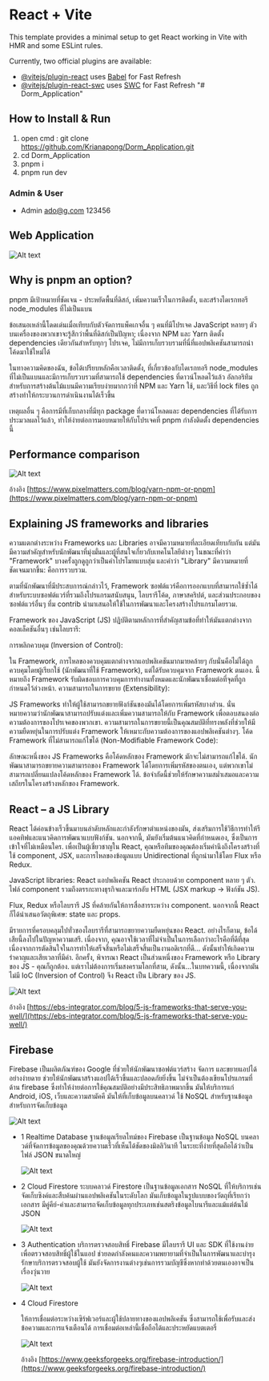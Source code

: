 # React + Vite

This template provides a minimal setup to get React working in Vite with HMR and some ESLint rules.

Currently, two official plugins are available:

- [@vitejs/plugin-react](https://github.com/vitejs/vite-plugin-react/blob/main/packages/plugin-react/README.md) uses [Babel](https://babeljs.io/) for Fast Refresh
- [@vitejs/plugin-react-swc](https://github.com/vitejs/vite-plugin-react-swc) uses [SWC](https://swc.rs/) for Fast Refresh
  "# Dorm_Application"

## How to Install & Run
1. open cmd : git clone https://github.com/Krianapong/Dorm_Application.git
2. cd Dorm_Application
3. pnpm i
4. pnpm run dev

### Admin & User
- Admin
 ado@g.com
 123456


## Web Application
![Alt text](image.png)

## Why is pnpm an option?
pnpm มีเป้าหมายที่ชัดเจน - ประหยัดพื้นที่ดิสก์, เพิ่มความเร็วในการติดตั้ง, และสร้างไดเรกทอรี node_modules ที่ไม่เป็นแบน

ข้อเสนอเหล่านี้โดดเด่นเมื่อเทียบกับตัวจัดการแพ็คเกจอื่น ๆ คนที่มีโปรเจค JavaScript หลายๆ ตัวบนเครื่องของพวกเขาจะรู้สึกว่าพื้นที่ดิสก์เป็นปัญหา; เนื่องจาก NPM และ Yarn ติดตั้ง dependencies เดียวกันสำหรับทุกๆ โปรเจค, ไม่มีการเก็บรวบรวมที่นี่ที่แอปพลิเคชันสามารถนำโค้ดมาใช้ใหม่ได้

ในทางความคิดของฉัน, ข้อได้เปรียบหลักคือเวลาติดตั้ง, ที่เกี่ยวข้องกับไดเรกทอรี node_modules ที่ไม่เป็นแบนและมีการเก็บรวบรวมที่สามารถใช้ dependencies ที่ดาวน์โหลดไว้แล้ว อัลกอริทึมสำหรับการสร้างต้นไม้แบนมีความเรียบง่ายมากกว่าที่ NPM และ Yarn ใช้, และวิธีที่ lock files ถูกสร้างทำให้กระบวนการดำเนินงานได้เร็วขึ้น

เหตุผลอื่น ๆ คือการมีที่เก็บกลางที่มีทุก package ที่ดาวน์โหลดและ dependencies ที่ได้รับการประมวลผลไว้แล้ว, ทำให้ง่ายต่อการมอบหมายให้กับโปรเจคที่ pnpm กำลังติดตั้ง dependencies นี้

## Performance comparison
![Alt text](image-1.png)

อ้างอิง [https://www.pixelmatters.com/blog/yarn-npm-or-pnpm](https://www.pixelmatters.com/blog/yarn-npm-or-pnpm)

## Explaining JS frameworks and libraries
ความแตกต่างระหว่าง Frameworks และ Libraries อาจมีความหมายที่ละเอียดเทียบกับกัน แต่มันมีความสำคัญสำหรับนักพัฒนาที่มุ่งมั่นและผู้ที่สนใจเกี่ยวกับเทคโนโลยีต่างๆ ในขณะที่คำว่า "Framework" บางครั้งถูกดูถูกว่าเป็นคำโปรโมทแบบสุ่ม และคำว่า "Library" มีความหมายที่ชัดเจนมากขึ้น: คือการรวบรวม.

ตามที่นักพัฒนาที่มีประสบการณ์กล่าวไว้, Framework ซอฟต์แวร์คือการออกแบบที่สามารถใช้ซ้ำได้สำหรับระบบซอฟต์แวร์ที่รวมถึงโปรแกรมสนับสนุน, ไลบรารีโค้ด, ภาษาสคริปต์, และส่วนประกอบของซอฟต์แวร์อื่นๆ ที่ม contrib นำมาเสนอให้ใช้ในการพัฒนาและโครงสร้างโปรแกรมโดยรวม.

Framework ของ JavaScript (JS) ปฏิบัติตามหลักการที่สำคัญสามข้อที่ทำให้มันแตกต่างจากคอลเล็คชันอื่นๆ เช่นไลบรารี:

การพลิกควบคุม (Inversion of Control):

ใน Framework, การไหลของควบคุมแตกต่างจากแอปพลิเคชันมากมายคล้ายๆ กับนั่นคือไม่ได้ถูกควบคุมโดยผู้เรียกใช้ (นักพัฒนาที่ใช้ Framework), แต่ได้รับควบคุมจาก Framework ตนเอง. นี้หมายถึง Framework รับผิดชอบการควบคุมการทำงานทั้งหมดและนักพัฒนาเชื่อมต่อที่จุดที่ถูกกำหนดไว้ล่วงหน้า.
ความสามารถในการขยาย (Extensibility):

JS Frameworks ทำให้ผู้ใช้สามารถขยายฟังก์ชันของมันได้โดยการเพิ่มรหัสบางส่วน. นั่นหมายความว่านักพัฒนาสามารถปรับแต่งและเพิ่มความสามารถให้กับ Framework เพื่อตอบสนองต่อความต้องการของโปรเจคของพวกเขา. ความสามารถในการขยายนี้เป็นคุณสมบัติที่ทรงพลังที่ช่วยให้มีความยืดหยุ่นในการปรับแต่ง Framework ให้เหมาะกับความต้องการของแอปพลิเคชันต่างๆ.
โค้ด Framework ที่ไม่สามารถแก้ไขได้ (Non-Modifiable Framework Code):

ลักษณะหนึ่งของ JS Frameworks คือโค้ดหลักของ Framework มักจะไม่สามารถแก้ไขได้. นักพัฒนาสามารถขยายความสามารถของ Framework ได้โดยการเพิ่มรหัสของตนเอง, แต่พวกเขาไม่สามารถเปลี่ยนแปลงโค้ดหลักของ Framework ได้. ข้อจำกัดนี้ช่วยให้รักษาความสม่ำเสมอและความเสถียรในโครงสร้างหลักของ Framework.

## React – a JS Library
React ได้ค่อนข้างเร็วขึ้นมาบนลำดับหลักและกำลังรักษาตำแหน่งของมัน, ส่งเสริมการใช้วิธีการทำให้รีแอคทิฟและแนวคิดการพัฒนาแบบฟังก์ชัน. นอกจากนี้, มันยังเริ่มต้นแนวคิดที่กำหนดเอง, ซึ่งเป็นการเข้าใจที่ไม่เหมือนใคร. เพื่อเป็นผู้เชี่ยวชาญใน React, คุณหรือทีมของคุณต้องเริ่มคำนึงถึงโครงสร้างที่ใช้ component, JSX, และการไหลของข้อมูลแบบ Unidirectional ที่ถูกนำมาใช้โดย Flux หรือ Redux.

JavaScript libraries: React
แอปพลิเคชัน React ประกอบด้วย component หลาย ๆ ตัว. ไฟล์ component รวมถึงตรรกะทางธุรกิจและมาร์กอับ HTML (JSX markup -> ฟังก์ชัน JS).

Flux, Redux หรือไลบรารี JS ที่คล้ายกันให้การสื่อสารระหว่าง component. นอกจากนี้ React ก็ได้นำเสนอวัตถุพิเศษ: state และ props.

มีรายการที่ครอบคลุมไปทั่วของไลบรารีที่สามารถขยายความยืดหยุ่นของ React. อย่างไรก็ตาม, ข้อได้เสียนี้ลงไปในปัญหาความเสรี. เนื่องจาก, คุณอาจใช้เวลาที่ไม่จำเป็นในการเลือกว่าอะไรคือที่ดีที่สุด เนื่องจากการตัดสินใจในการทำให้เสร็จสิ้นหรือไม่เสร็จสิ้นเป็นงานอดิเรกที่ดี... ดังนั้นทำให้เกิดความรำคาญและเสียเวลาที่มีค่า. อีกครั้ง, พิจารณา React เป็นส่วนหนึ่งของ Framework หรือ Library ของ JS - คุณก็ถูกต้อง. แต่เราไม่ต้องการเริ่มสงครามโลกที่สาม, ดังนั้น...ในบทความนี้, เนื่องจากมันไม่มี IoC (Inversion of Control) จึง React เป็น Library ของ JS.

![Alt text](image-2.png)

อ้างอิง [https://ebs-integrator.com/blog/5-js-frameworks-that-serve-you-well/](https://ebs-integrator.com/blog/5-js-frameworks-that-serve-you-well/)

## Firebase
Firebase เป็นผลิตภัณฑ์ของ Google ที่ช่วยให้นักพัฒนาซอฟต์แวร์สร้าง จัดการ และขยายแอปได้อย่างง่ายดาย ช่วยให้นักพัฒนาสร้างแอปได้เร็วขึ้นและปลอดภัยยิ่งขึ้น ไม่จําเป็นต้องเขียนโปรแกรมที่ด้าน firebase ซึ่งทําให้ง่ายต่อการใช้คุณสมบัติอย่างมีประสิทธิภาพมากขึ้น มันให้บริการแก่ Android, iOS, เว็บและความสามัคคี มันให้ที่เก็บข้อมูลบนคลาวด์ ใช้ NoSQL สําหรับฐานข้อมูลสําหรับการจัดเก็บข้อมูล

![Alt text](image-3.png)

- 1 Realtime Database
    ฐานข้อมูลเรียลไทม์ของ Firebase เป็นฐานข้อมูล NoSQL บนคลาวด์ที่จัดการข้อมูลของคุณด้วยความเร็วที่เห็นได้ชัดของมิลลิวินาที ในระยะที่ง่ายที่สุดถือได้ว่าเป็นไฟล์ JSON ขนาดใหญ่

    ![Alt text](image-4.png)

- 2 Cloud Firestore
    ระบบคลาวด์ Firestore เป็นฐานข้อมูลเอกสาร NoSQL ที่ให้บริการเช่นจัดเก็บซิงค์และสืบค้นผ่านแอปพลิเคชันในระดับโลก มันเก็บข้อมูลในรูปแบบของวัตถุที่เรียกว่าเอกสาร มีคู่คีย์-ค่าและสามารถจัดเก็บข้อมูลทุกประเภทเช่นสตริงข้อมูลไบนารีและแม้แต่ต้นไม้ JSON

    ![Alt text](image-5.png)

- 3 Authentication
    บริการตรวจสอบสิทธิ์ Firebase มีไลบรารี UI และ SDK ที่ใช้งานง่ายเพื่อตรวจสอบสิทธิ์ผู้ใช้ในแอป ช่วยลดกําลังคนและความพยายามที่จําเป็นในการพัฒนาและบํารุงรักษาบริการตรวจสอบผู้ใช้ มันยังจัดการงานต่างๆเช่นการรวมบัญชีซึ่งหากทําด้วยตนเองอาจเป็นเรื่องวุ่นวาย

    ![Alt text](image-6.png)

- 4 Cloud Firestore

    ให้การเชื่อมต่อระหว่างเซิร์ฟเวอร์และผู้ใช้ปลายทางของแอปพลิเคชัน ซึ่งสามารถใช้เพื่อรับและส่งข้อความและการแจ้งเตือนได้ การเชื่อมต่อเหล่านี้เชื่อถือได้และประหยัดแบตเตอรี่

    ![Alt text](image-7.png)

    อ้างอิง [https://www.geeksforgeeks.org/firebase-introduction/](https://www.geeksforgeeks.org/firebase-introduction/)
